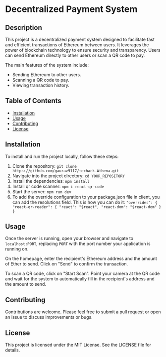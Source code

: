 # Decentralized Payment System

## Description

This project is a decentralized payment system designed to facilitate fast and efficient transactions of Ethereum between users. It leverages the power of blockchain technology to ensure security and transparency. Users can send Ethereum directly to other users or scan a QR code to pay.

The main features of the system include:

- Sending Ethereum to other users.
- Scanning a QR code to pay.
- Viewing transaction history.

## Table of Contents

- [Installation](#installation)
- [Usage](#usage)
- [Contributing](#contributing)
- [License](#license)

## Installation

To install and run the project locally, follow these steps:

1. Clone the repository: `git clone https://github.com/gaurav9117/techack-Athena.git`
2. Navigate into the project directory: `cd YOUR_REPOSITORY`
3. Install the dependencies: `npm install`
4. Install qr code scanner: `npm i react-qr-code`
5. Start the server: `npm run dev`
6. To add the override configuration to your package.json file in client, you can add the resolutions field. This is how you can do it:
   `
   "overrides": {
    "react-qr-reader": {
      "react": "$react",
      "react-dom": "$react-dom"
    }
  }
`


## Usage

Once the server is running, open your browser and navigate to `localhost:PORT`, replacing `PORT` with the port number your application is running on.

On the homepage, enter the recipient's Ethereum address and the amount of Ether to send. Click on "Send" to confirm the transaction.

To scan a QR code, click on "Start Scan". Point your camera at the QR code and wait for the system to automatically fill in the recipient's address and the amount to send.

## Contributing

Contributions are welcome. Please feel free to submit a pull request or open an issue to discuss improvements or bugs.

## License

This project is licensed under the MIT License. See the LICENSE file for details.
